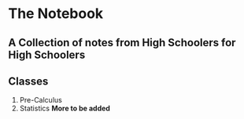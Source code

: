 # The Notebook
## A Collection of notes from High Schoolers for High Schoolers

## Classes
1. Pre-Calculus
2. Statistics
**More to be added**
